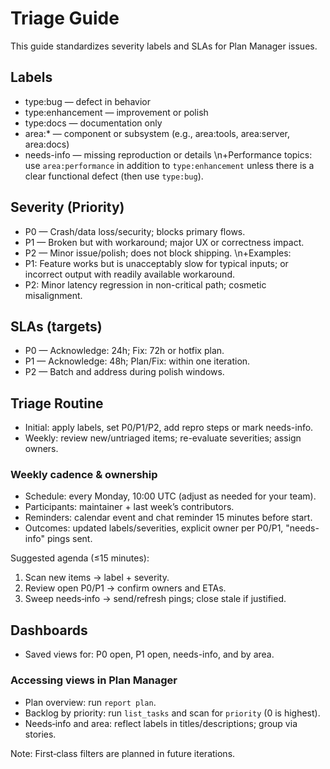 # Triage Guide

This guide standardizes severity labels and SLAs for Plan Manager issues.

## Labels
- type:bug — defect in behavior
- type:enhancement — improvement or polish
- type:docs — documentation only
- area:* — component or subsystem (e.g., area:tools, area:server, area:docs)
- needs-info — missing reproduction or details
\n+Performance topics: use `area:performance` in addition to `type:enhancement` unless there is a clear functional defect (then use `type:bug`).

## Severity (Priority)
- P0 — Crash/data loss/security; blocks primary flows.
- P1 — Broken but with workaround; major UX or correctness impact.
- P2 — Minor issue/polish; does not block shipping.
\n+Examples:
- P1: Feature works but is unacceptably slow for typical inputs; or incorrect output with readily available workaround.
- P2: Minor latency regression in non-critical path; cosmetic misalignment.

## SLAs (targets)
- P0 — Acknowledge: 24h; Fix: 72h or hotfix plan.
- P1 — Acknowledge: 48h; Plan/Fix: within one iteration.
- P2 — Batch and address during polish windows.

## Triage Routine
- Initial: apply labels, set P0/P1/P2, add repro steps or mark needs-info.
- Weekly: review new/untriaged items; re-evaluate severities; assign owners.

### Weekly cadence & ownership
- Schedule: every Monday, 10:00 UTC (adjust as needed for your team).
- Participants: maintainer + last week’s contributors.
- Reminders: calendar event and chat reminder 15 minutes before start.
- Outcomes: updated labels/severities, explicit owner per P0/P1, "needs-info" pings sent.

Suggested agenda (≤15 minutes):
1) Scan new items → label + severity.
2) Review open P0/P1 → confirm owners and ETAs.
3) Sweep needs‑info → send/refresh pings; close stale if justified.

## Dashboards
- Saved views for: P0 open, P1 open, needs-info, and by area.

### Accessing views in Plan Manager
- Plan overview: run `report plan`.
- Backlog by priority: run `list_tasks` and scan for `priority` (0 is highest).
- Needs‑info and area: reflect labels in titles/descriptions; group via stories.

Note: First‑class filters are planned in future iterations.
